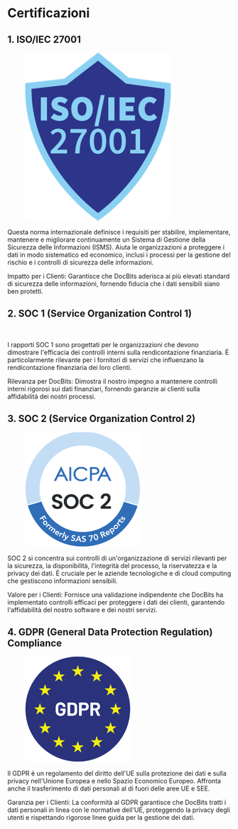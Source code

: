 # Certificazioni

## 1. ISO/IEC 27001

<figure><img src="../../.gitbook/assets/certifications1.png" alt=""><figcaption></figcaption></figure>

Questa norma internazionale definisce i requisiti per stabilire, implementare, mantenere e migliorare continuamente un Sistema di Gestione della Sicurezza delle Informazioni (ISMS). Aiuta le organizzazioni a proteggere i dati in modo sistematico ed economico, inclusi i processi per la gestione del rischio e i controlli di sicurezza delle informazioni.

Impatto per i Clienti: Garantisce che DocBits aderisca ai più elevati standard di sicurezza delle informazioni, fornendo fiducia che i dati sensibili siano ben protetti.



## 2. SOC 1 (Service Organization Control 1)

<figure><img src="../../.gitbook/assets/certifications2.avif" alt=""><figcaption></figcaption></figure>

I rapporti SOC 1 sono progettati per le organizzazioni che devono dimostrare l'efficacia dei controlli interni sulla rendicontazione finanziaria. È particolarmente rilevante per i fornitori di servizi che influenzano la rendicontazione finanziaria dei loro clienti.

Rilevanza per DocBits: Dimostra il nostro impegno a mantenere controlli interni rigorosi sui dati finanziari, fornendo garanzie ai clienti sulla affidabilità dei nostri processi.



## 3. SOC 2 (Service Organization Control 2)

<figure><img src="../../.gitbook/assets/certifications3.png" alt=""><figcaption></figcaption></figure>

SOC 2 si concentra sui controlli di un'organizzazione di servizi rilevanti per la sicurezza, la disponibilità, l'integrità del processo, la riservatezza e la privacy dei dati. È cruciale per le aziende tecnologiche e di cloud computing che gestiscono informazioni sensibili.

Valore per i Clienti: Fornisce una validazione indipendente che DocBits ha implementato controlli efficaci per proteggere i dati dei clienti, garantendo l'affidabilità del nostro software e dei nostri servizi.



## 4. GDPR (General Data Protection Regulation) Compliance

<figure><img src="../../.gitbook/assets/certifications4.png" alt=""><figcaption></figcaption></figure>

Il GDPR è un regolamento del diritto dell'UE sulla protezione dei dati e sulla privacy nell'Unione Europea e nello Spazio Economico Europeo. Affronta anche il trasferimento di dati personali al di fuori delle aree UE e SEE.

Garanzia per i Clienti: La conformità al GDPR garantisce che DocBits tratti i dati personali in linea con le normative dell'UE, proteggendo la privacy degli utenti e rispettando rigorose linee guida per la gestione dei dati.
